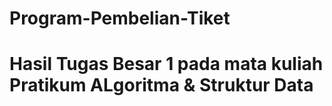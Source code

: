 # Program-Pembelian-Tiket
# Hasil Tugas Besar 1 pada mata kuliah Pratikum ALgoritma & Struktur Data
